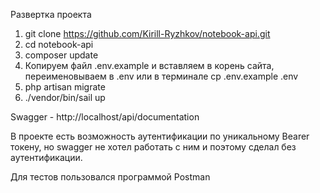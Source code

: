 Развертка проекта

1. git clone https://github.com/Kirill-Ryzhkov/notebook-api.git
2. cd notebook-api
3. composer update
4. Копируем файл .env.example и вставляем в корень сайта, переименовываем в .env или в терминале cp .env.example .env
5. php artisan migrate
6. ./vendor/bin/sail up

Swagger - http://localhost/api/documentation

В проекте есть возможность аутентификации по уникальному Bearer токену, но swagger не хотел работать с ним и поэтому сделал без аутентификации.

Для тестов пользовался программой Postman

